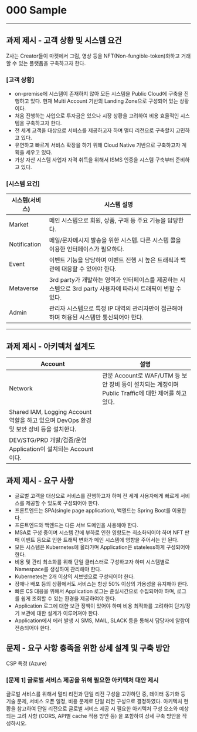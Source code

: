 # 000 Sample

---

## 과제 제시 - 고객 상황 및 시스템 요건

Z사는 Creator들이 마켓에서 그림, 영상 등을 NFT(Non-fungible-token)화하고 거래할 수 있는 플랫폼을 구축하고자 한다.

### [고객 상황]

- on-premise에 시스템이 존재하지 않아 모든 시스템을 Public Cloud에 구축을 진행하고 있다. 현재 Multi Account 기반의 Landing Zone으로 구성되어 있는 상황이다.
- 처음 진행하는 사업으로 투자금은 있으나 시장 상황을 고려하여 비용 효율적인 시스템을 구축하고자 한다.
- 전 세계 고객을 대상으로 서비스를 제공하고자 하며 멀티 리전으로 구축할지 고민하고 있다.
- 유연하고 빠르게 서비스 확장을 하기 위해 Cloud Native 기반으로 구축하고자 계획을 세우고 있다.
- 가상 자산 시스템 사업자 자격 취득을 위해서 ISMS 인증을 시스템 구축부터 준비하고 있다.

### [시스템 요건]

| 시스템(서비스) | 시스템 설명 |
|---------------|-------------|
| Market        | 메인 시스템으로 회원, 상품, 구매 등 주요 기능을 담당한다. |
| Notification  | 메일/문자메시지 발송을 위한 시스템. 다른 시스템 콜을 이용한 인터페이스가 필요하다. |
| Event         | 이벤트 기능을 담당하며 이벤트 진행 시 높은 트래픽과 백관에 대응할 수 있어야 한다. |
| Metaverse     | 3rd party가 개발하는 영역과 인터페이스를 제공하는 시스템으로 3rd party 사용자에 따라서 트래픽이 변할 수 있다. |
| Admin         | 관리자 시스템으로 특정 IP 대역의 관리자만이 접근해야 하며 허용된 시스템만 통신되어야 한다. |

---

## 과제 제시 - 아키텍처 설계도

| Account	| 설명 |
|-----------|-------------------|
| Network	| 관문 Account로 WAF/UTM 등 보안 장비 등이 설치되는 계정이며 Public Traffic에 대한 제어를 하고 있다.
| Shared	IAM, Logging Account 역할을 하고 있으며 DevOps 환경 및 보안 장비 등을 설치한다.
| DEV/STG/PRD	개발/검증/운영 Application이 설치되는 Account이다.

## 과제 제시 - 요구 사항

- 글로벌 고객을 대상으로 서비스를 진행하고자 하며 전 세계 사용자에게 빠르게 서비스를 제공할 수 있도록 구성되어야 한다.
- 프론트엔드는 SPA(single page application), 백엔드는 Spring Boot를 이용한다.
- 프론트엔드와 백엔드는 다른 서브 도메인을 사용해야 한다.
- MSA로 구성 중이며 시스템 간에 부하로 인한 영향도는 최소화되어야 하며 NFT 판매 이벤트 등으로 인한 트래픽 변화가 메인 시스템에 영향을 주어서는 안 된다.
- 모든 시스템은 Kubernetes에 올라가며 Application은 stateless하게 구성되어야 한다.
- 비용 및 관리 최소화를 위해 단일 클러스터로 구성하고자 하며 시스템별로 Namespace를 생성하여 관리해야 한다.
- Kubernetes는 2개 이상의 서브넷으로 구성되어야 한다.
- 장애나 배포 등의 상황에서도 서비스는 항상 50% 이상의 가용성을 유지해야 한다.
- 빠른 CS 대응을 위해서 Application 로그는 준실시간으로 수집되어야 하며, 로그를 쉽게 조회할 수 있는 환경을 제공하여야 한다.
- Application 로그에 대한 보관 정책이 있어야 하며 비용 최적화를 고려하여 단기/장기 보관에 대한 설계가 이루어져야 한다.
- Application에서 에러 발생 시 SMS, MAIL, SLACK 등을 통해서 담당자에 알람이 전송되어야 한다.

## 문제 - 요구 사항 충족을 위한 상세 설계 및 구축 방안

CSP 특정 (Azure)

### [문제 1] 글로벌 서비스 제공을 위해 필요한 아키텍처 대안 제시

글로벌 서비스를 위해서 멀티 리전과 단일 리전 구성을 고민하던 중, 데이터 동기화 등 기술 문제, 서비스 오픈 일정, 비용 문제로 단일 리전 구성으로 결정하였다.
아키텍처 현황을 참고하여 단일 리전으로 글로벌 서비스 제공 시 필요한 아키텍처 구성 요소와 예상되는 고려 사항 (CORS, API별 cache 적용 방안 등) 을 포함하여 상세 구축 방안을 작성하시오.

